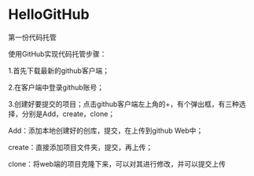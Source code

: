 # HelloGitHub
第一份代码托管

使用GitHub实现代码托管步骤：
 
 1.首先下载最新的github客户端；
 
 2.在客户端中登录github账号；
 
 3.创建好要提交的项目；点击github客户端左上角的+，有个弹出框，有三种选择，分别是Add，create，clone；
 
 Add：添加本地创建好的创库，提交，在上传到github Web中；
 
 create：直接添加项目文件夹，提交，再上传；
 
 clone：将web端的项目克隆下来，可以对其进行修改，并可以提交上传
